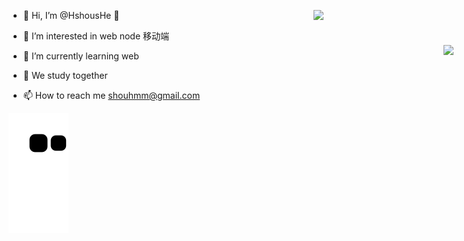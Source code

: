 - 👋 Hi, I’m @HshousHe 👋 <img src="https://cdn.jsdelivr.net/gh/cexll/staticfile@main/images/huaji.gif" align="right" height="50" />

- 👀 I’m interested in web node 移动端
- 🌱 I’m currently learning web
- 💞️ We study together
- 📫 How to reach me shouhmm@gmail.com

![snake](https://raw.githubusercontent.com/mowtwo/mowtwo/e02244409f36f107b2202ca03d5819600c2b6b56/assets/github-contribution-grid-snake.svg)
<img src="http://a1.qpic.cn/psc?/V5244MpB3nMZYR3LcQrS4LWCEm42Vnct/MgefXoixntJCvPruFHdJTSeZOBeTDouujx*LAyb95sRQzdYFU3XE7Ri4X4qJJp9kwyp75JrA3QMXpe9E5Rn7L9yZkp1x4msmNNu2NUBAkFU!/b&ek=1&kp=1&pt=0&bo=uAG4AbgBuAECEDQ!&tl=1&vuin=1597344758&tm=1724724000&dis_t=1724724419&dis_k=9ce119bf0fd561d175e5f0f1dbfb28a1&sce=60-1-1&rf=0-0" style=' position: absolute;
 right: 20px;
 top: 120px;' align="right" height="250" />
<!-- ![top-lang](https://github-readme-stats.vercel.app/api/top-langs/?username=HshousHe&layout=compact)

![stat](https://github-readme-stats.vercel.app/api?username=HshousHe) -->

<!-- ![Anurag's github stats](https://github-readme-stats.vercel.app/api?username=cexll&show_icons=true&icon_color=805AD5&text_color=718096&bg_color=ffffff&hide_title=true) -->
<!-- ![](https://github-profile-summary-cards.vercel.app/api/cards/profile-details?username=cexll&theme=github) -->

<!-- ![](https://github-profile-summary-cards.vercel.app/api/cards/repos-per-language?username=HshousHe&theme=github)
![](https://github-profile-summary-cards.vercel.app/api/cards/most-commit-language?username=HshousHe&theme=github)
![](https://github-profile-summary-cards.vercel.app/api/cards/stats?username=HshousHe&theme=github)
![](https://github-profile-summary-cards.vercel.app/api/cards/productive-time?username=HshousHe&theme=github) -->
<!---
HshousHe/HshousHe is a ✨ special ✨ repository because its `README.md` (this file) appears on your GitHub profile.
You can click the Preview link to take a look at your changes.
--->
